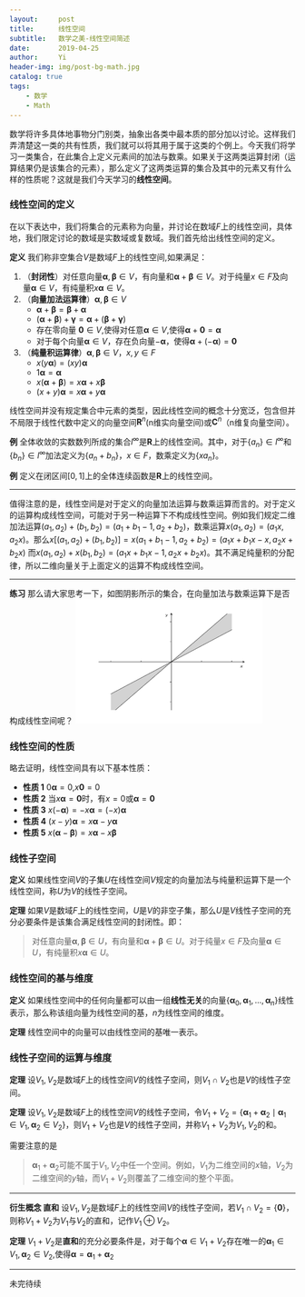 ```yaml
---
layout:     post
title:      线性空间
subtitle:   数学之美-线性空间简述
date:       2019-04-25
author:     Yi
header-img: img/post-bg-math.jpg
catalog: true
tags:
    - 数学
    - Math
---
```

数学将许多具体地事物分门别类，抽象出各类中最本质的部分加以讨论。这样我们弄清楚这一类的共有性质，我们就可以将其用于属于这类的个例上。今天我们将学习一类集合，在此集合上定义元素间的加法与数乘。如果关于这两类运算封闭（运算结果仍是该集合的元素），那么定义了这两类运算的集合及其中的元素又有什么样的性质呢？这就是我们今天学习的**线性空间**。

### 线性空间的定义
在以下表达中，我们将集合的元素称为向量，并讨论在数域$F$上的线性空间，具体地，我们限定讨论的数域是实数域或复数域。我们首先给出线性空间的定义。

**定义** 我们称非空集合$V$是数域$F$上的线性空间,如果满足：
1. （**封闭性**）对任意向量$\boldsymbol\alpha,\boldsymbol\beta\in V$，有向量和$\boldsymbol\alpha + \boldsymbol\beta\in V$。对于纯量$x\in F$及向量$\boldsymbol\alpha \in V$，有纯量积$x\boldsymbol\alpha\in V$。
2. （**向量加法运算律**）$\boldsymbol\alpha,\boldsymbol\beta\in V$
   * $\boldsymbol\alpha+\boldsymbol\beta=\boldsymbol\beta+\boldsymbol\alpha$
   * $(\boldsymbol\alpha+\boldsymbol\beta)+\boldsymbol\gamma=\boldsymbol\alpha+(\boldsymbol\beta+\boldsymbol\gamma)$
   * 存在零向量 $\boldsymbol0\in V$,使得对任意$\boldsymbol\alpha\in V$,使得$\boldsymbol\alpha + \boldsymbol0=\boldsymbol\alpha$
   * 对于每个向量$\boldsymbol\alpha\in V$，存在负向量$-\boldsymbol\alpha$，使得$\boldsymbol\alpha+(-\boldsymbol\alpha)=\boldsymbol0$
3. （**纯量积运算律**）$\boldsymbol\alpha,\boldsymbol\beta\in V$，$x,y\in F$
   * $x(y\boldsymbol\alpha)=(xy)\boldsymbol\alpha$
   * $1\boldsymbol\alpha=\boldsymbol\alpha$
   * $x(\boldsymbol\alpha+\boldsymbol\beta)=x\boldsymbol\alpha+x\boldsymbol\beta$
   * $(x+y)\boldsymbol\alpha = x\boldsymbol\alpha+y\boldsymbol\alpha$

线性空间并没有规定集合中元素的类型，因此线性空间的概念十分宽泛，包含但并不局限于线性代数中定义的向量空间$\boldsymbol R^n$(n维实向量空间)或$\boldsymbol C^n$（n维复向量空间）。

**例** 全体收敛的实数数列所成的集合$l^\infty$是$\boldsymbol R$上的线性空间。其中，对于$\{a_n\}\in l^\infty$和$\{b_n\}\in l^\infty$加法定义为$\{a_n + b_n\}$，$x\in F$，数乘定义为$\{xa_n\}$。

**例** 定义在闭区间$[0,1]$上的全体连续函数是$\boldsymbol R$上的线性空间。


---
值得注意的是，线性空间是对于定义的向量加法运算与数乘运算而言的。对于定义的运算构成线性空间，可能对于另一种运算下不构成线性空间。例如我们规定二维加法运算$(a_1,a_2)+(b_1,b_2)=(a_1+b_1-1,a_2+b_2)$，数乘运算$x(a_1,a_2)=(a_1x,a_2x)$。那么$x[(a_1,a_2)+(b_1,b_2)]=x(a_1+b_1-1,a_2+b_2)=(a_1x+b_1x-x,a_2x+b_2x)$
而$x(a_1,a_2)+x(b_1,b_2)=(a_1x+b_1x-1,a_2x+b_2x)$。其不满足纯量积的分配律，所以二维向量关于上面定义的运算不构成线性空间。

---

**练习** 那么请大家思考一下，如图阴影所示的集合，在向量加法与数乘运算下是否构成线性空间呢？
<img src="/img/linearspace/think_1.png"  height="220" width="330">

### 线性空间的性质

略去证明，线性空间具有以下基本性质：

   * **性质 1** $0\boldsymbol\alpha=0$,$x\boldsymbol0=0$
   * **性质 2** 当$x\boldsymbol\alpha=\boldsymbol0$时，有$x=0$或$\boldsymbol\alpha=\boldsymbol0$
   * **性质 3** $x(-\boldsymbol\alpha)=-x\boldsymbol\alpha=(-x)\boldsymbol\alpha$
   * **性质 4** $(x-y)\boldsymbol\alpha=x\boldsymbol\alpha-y\boldsymbol\alpha$
   * **性质 5** $x(\boldsymbol\alpha-\boldsymbol\beta)=x\boldsymbol\alpha-x\boldsymbol\beta$



### 线性子空间
**定义** 如果线性空间$V$的子集$U$在线性空间$V$规定的向量加法与纯量积运算下是一个线性空间，称$U$为$V$的线性子空间。


**定理** 如果$V$是数域$F$上的线性空间，$U$是$V$的非空子集，那么$U$是$V$线性子空间的充分必要条件是该集合满足线性空间的封闭性。即：
>对任意向量$\boldsymbol\alpha,\boldsymbol\beta\in U$，有向量和$\boldsymbol\alpha + \boldsymbol\beta\in U$。对于纯量$x\in F$及向量$\boldsymbol\alpha \in U$，有纯量积$x\boldsymbol\alpha\in U$。

### 线性空间的基与维度

**定义** 如果线性空间中的任何向量都可以由一组**线性无关**的向量$\{\boldsymbol\alpha_0,\boldsymbol\alpha_1,...,\boldsymbol\alpha_n\}$线性表示，那么称该组向量为线性空间的基，$n$为线性空间的维度。

**定理** 线性空间中的向量可以由线性空间的基唯一表示。

### 线性子空间的运算与维度

**定理** 设$V_1,V_2$是数域$F$上的线性空间$V$的线性子空间，则$V_1\cap V_2$也是$V$的线性子空间。

**定理** 设$V_1,V_2$是数域$F$上的线性空间$V$的线性子空间，令$V_1+V_2=\{\boldsymbol\alpha_1+\boldsymbol\alpha_2\mid\boldsymbol\alpha_1\in V_1,\boldsymbol\alpha_2\in V_2\}$，则$V_1+V_2$也是$V$的线性子空间，并称$V_1+V_2$为$V_1,V_2$的和。

需要注意的是
>$\boldsymbol\alpha_1+\boldsymbol\alpha_2$可能不属于$V_1,V_2$中任一个空间。例如，$V_1$为二维空间的$x$轴，$V_2$为二维空间的$y$轴，而$V_1+V_2$则覆盖了二维空间的整个平面。

***

**衍生概念 直和** 设$V_1,V_2$是数域$F$上的线性空间$V$的线性子空间，若$V_1\cap V_2=\{\boldsymbol0\}$，则称$V_1+V_2$为$V_1$与$V_2$的直和，记作$V_1\oplus V_2$。

**定理** $V_1+V_2$是**直和**的充分必要条件是，对于每个$\boldsymbol\alpha\in V_1+V_2$存在唯一的$\boldsymbol\alpha_1\in V_1,\boldsymbol\alpha_2\in V_2$,使得$\boldsymbol\alpha=\boldsymbol\alpha_1+\boldsymbol\alpha_2$

***
未完待续




